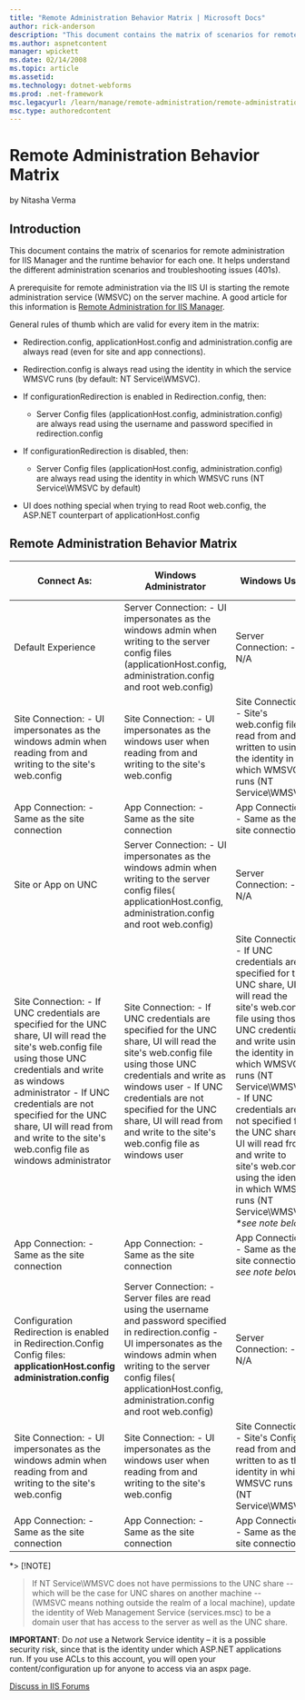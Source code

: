 ```yaml
---
title: "Remote Administration Behavior Matrix | Microsoft Docs"
author: rick-anderson
description: "This document contains the matrix of scenarios for remote administration for IIS Manager and the runtime behavior for each one. It helps understand the diffe..."
ms.author: aspnetcontent
manager: wpickett
ms.date: 02/14/2008
ms.topic: article
ms.assetid: 
ms.technology: dotnet-webforms
ms.prod: .net-framework
msc.legacyurl: /learn/manage/remote-administration/remote-administration-behavior-matrix
msc.type: authoredcontent
---
```

Remote Administration Behavior Matrix
====================
by Nitasha Verma

## Introduction

This document contains the matrix of scenarios for remote administration for IIS Manager and the runtime behavior for each one. It helps understand the different administration scenarios and troubleshooting issues (401s).

A prerequisite for remote administration via the IIS UI is starting the remote administration service (WMSVC) on the server machine. A good article for this information is [Remote Administration for IIS Manager](remote-administration-for-iis-manager.md).

General rules of thumb which are valid for every item in the matrix:

- Redirection.config, applicationHost.config and administration.config are always read (even for site and app connections).
- Redirection.config is always read using the identity in which the service WMSVC runs (by default: NT Service\WMSVC).
- If configurationRedirection is enabled in Redirection.config, then:

    - Server Config files (applicationHost.config, administration.config) are always read using the username and password specified in redirection.config
- If configurationRedirection is disabled, then: 

    - Server Config files (applicationHost.config, administration.config) are always read using the identity in which WMSVC runs (NT Service\WMSVC by default)
- UI does nothing special when trying to read Root web.config, the ASP.NET counterpart of applicationHost.config

## Remote Administration Behavior Matrix

| Connect As: | Windows Administrator | Windows User | IIS Manager User |
| --- | --- | --- | --- |
| Default Experience | Server Connection: - UI impersonates as the windows admin when writing to the server config files (applicationHost.config, administration.config and root web.config) | Server Connection: - N/A | Server Connection: - N/A |
| Site Connection: - UI impersonates as the windows admin when reading from and writing to the site's web.config | Site Connection: - UI impersonates as the windows user when reading from and writing to the site's web.config | Site Connection: - Site's web.config file is read from and written to using the identity in which WMSVC runs (NT Service\WMSVC) |
| App Connection: - Same as the site connection | App Connection: - Same as the site connection | App Connection: - Same as the site connection |
| Site or App on UNC | Server Connection: - UI impersonates as the windows admin when writing to the server config files( applicationHost.config, administration.config and root web.config) | Server Connection: - N/A | Server Connection: - N/A |
| Site Connection: - If UNC credentials are specified for the UNC share, UI will read the site's web.config file using those UNC credentials and write as windows administrator - If UNC credentials are not specified for the UNC share, UI will read from and write to the site's web.config file as windows administrator | Site Connection: - If UNC credentials are specified for the UNC share, UI will read the site's web.config file using those UNC credentials and write as windows user - If UNC credentials are not specified for the UNC share, UI will read from and write to the site's web.config file as windows user | Site Connection: - If UNC credentials are specified for the UNC share, UI will read the site's web.config file using those UNC credentials and write using the identity in which WMSVC runs (NT Service\WMSVC) - If UNC credentials are not specified for the UNC share, UI will read from and write to site's web.config using the identity in which WMSVC runs (NT Service\WMSVC) *\*see note below* |
| App Connection: - Same as the site connection | App Connection: - Same as the site connection | App Connection: - Same as the site connection *\* see note below* |
| Configuration Redirection is enabled in Redirection.Config Config files: **applicationHost.config administration.config** | Server Connection: - Server files are read using the username and password specified in redirection.config - UI impersonates as the windows admin when writing to the server config files( applicationHost.config, administration.config and root web.config) | Server Connection: - N/A | Server Connection: - N/A |
| Site Connection: - UI impersonates as the windows admin when reading from and writing to the site's web.config | Site Connection: - UI impersonates as the windows user when reading from and writing to the site's web.config | Site Connection: - Site's Config is read from and written to as the identity in which WMSVC runs (NT Service\WMSVC) |
| App Connection: - Same as the site connection | App Connection: - Same as the site connection | App Connection: - Same as the site connection |

\*> [!NOTE]
> If NT Service\WMSVC does not have permissions to the UNC share -- which will be the case for UNC shares on another machine -- (WMSVC means nothing outside the realm of a local machine), update the identity of Web Management Service (services.msc) to be a domain user that has access to the server as well as the UNC share.

**IMPORTANT**: Do *not* use a Network Service identity – it is a possible security risk, since that is the identity under which ASP.NET applications run. If you use ACLs to this account, you will open your content/configuration up for anyone to access via an aspx page.
  
  
[Discuss in IIS Forums](https://forums.iis.net/1111.aspx)